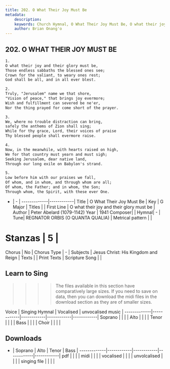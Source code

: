 ```yaml
---
title: 202. O What Their Joy Must Be
metadata:
    description: 
    keywords: Church Hymnal, O What Their Joy Must Be, O what their joy and their glory must be, 
    author: Brian Onang'o
---
```



## 202. O WHAT THEIR JOY MUST BE

```txt
1.
O what their joy and their glory must be, 
Those endless sabbaths the blessed ones see; 
Crown for the valiant, to weary ones rest; 
God shall be all, and in all ever blest. 

2.
Truly, "Jerusalem" name we that shore, 
"Vision of peace," that brings joy evermore; 
Wish and fulfillment can severed be ne'er, 
Nor the thing prayed for come short of the prayer. 

3.
We, where no trouble distraction can bring, 
safely the anthems of Zion shall sing; 
While for thy grace, Lord, their voices of praise 
Thy blessed people shall evermore raise. 

4.
Now, in the meanwhile, with hearts raised on high, 
We for that country must yearn and must sigh; 
Seeking Jerusalem, dear native land, 
Through our long exile on Babylon's strand. 

5.
Low before him with our praises we fall, 
Of whom, and in whom, and through whom are all; 
Of whom, the Father; and in whom, the Son; 
Through whom, the Spirit, with these ever One.

```

- |   -  |
-------------|------------|
Title | O What Their Joy Must Be |
Key | G Major |
Titles |  |
First Line | O what their joy and their glory must be |
Author | Peter Abelard (1079-1142)
Year | 1941
Composer|  |
Hymnal|  - |
Tune| REGNATOR ORBIS (O QUANTA QUALIA) |
Metrical pattern | |
# Stanzas | 5 |
Chorus | No |
Chorus Type | - |
Subjects | Jesus Christ: His Kingdom and Reign |
Texts |  |
Print Texts | 
Scripture Song |  |
  
## Learn to Sing

>>>> The files available in this section have comparatively large sizes. If you need to save on data, then you can download the midi files in the download section as they are of smaller sizes.

Voice |  Singing Hymnal | Vocalised | unvocalised music |
-------------|------------|------------|------------|------------|
Soprano | | | |
Alto | | | |
Tenor | | | |
Bass | | | |
Choir | | | |

## Downloads

- |  Soprano | Alto | Tenor | Bass |
-------------|------------|------------|------------|------------|
pdf | | | |
midi | | | |
vocalised | | | |
unvolcalised | | | |
singing file | | | |
  